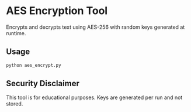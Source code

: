 # AES Encryption Tool

Encrypts and decrypts text using AES-256 with random keys generated at runtime.

## Usage
```bash
python aes_encrypt.py
```

## Security Disclaimer
This tool is for educational purposes. Keys are generated per run and not stored.
